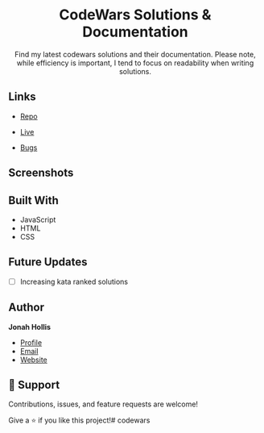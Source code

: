 <h1 align="center"><project-name>CodeWars Solutions & Documentation</h1>

<p align="center"><project-description>Find my latest codewars solutions and their documentation. Please note, while efficiency is important, I tend to focus on readability when writing solutions.</p>

## Links

- [Repo](https://github.com/Rohit19060/<project-name> "CodeWars Solutions & Documentation Repo")

- [Live](<Homepage url> "Live View")

- [Bugs](https://github.com/Rohit19060/<project-name>/issues "Issues Page")


## Screenshots

<!--- ![Home Page](/screenshots/1.png "Home Page") --->

<!--- ![](/screenshots/2.png) --->

<!--- ![](/screenshots/2.png) --->

## Built With

- JavaScript
- HTML
- CSS

## Future Updates

- [ ] Increasing kata ranked solutions

## Author

**Jonah Hollis**

- [Profile](https://github.com/jonahollis "Rohit jain")
- [Email](mailto:jonahquinnhollis@gmail.com?subject=Hi "Hi!")
- [Website](https://www.jonahhollis.com "Welcome")

## 🤝 Support

Contributions, issues, and feature requests are welcome!

Give a ⭐️ if you like this project!#   c o d e w a r s  
 